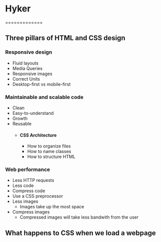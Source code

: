 # Hyker

=============

## Three pillars of HTML and CSS design

### Responsive design

- Fluid layouts
- Media Queries
- Responsive images
- Correct Units
- Desktop-first vs mobile-first

### Maintainable and scalable code

- Clean
- Easy-to-understand
- Growth
- Reusable
  - #### CSS Architecture
    - How to organize files
    - How to name classes
    - How to structure HTML

### Web performance

- Less HTTP requests
- Less code
- Compress code
- Use a CSS preprocessor
- Less images
  - Images take up the most space
- Compress images
  - Compressed images will take less bandwith from the user

## What happens to CSS when we load a webpage
